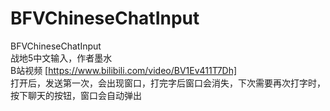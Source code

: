 # BFVChineseChatInput
BFVChineseChatInput  
战地5中文输入，作者墨水  
B站视频 [https://www.bilibili.com/video/BV1Ev411T7Dh]   
打开后，发送第一次，会出现窗口，打完字后窗口会消失，下次需要再次打字时，按下聊天的按钮，窗口会自动弹出  

